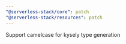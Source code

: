 ```yaml
---
"@serverless-stack/core": patch
"@serverless-stack/resources": patch
---
```


Support camelcase for kysely type generation
